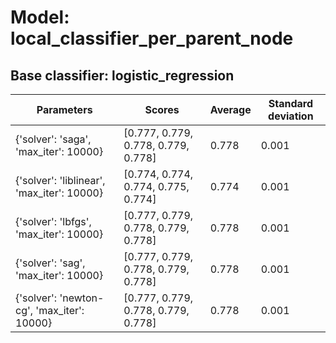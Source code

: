 # Model: local_classifier_per_parent_node
## Base classifier: logistic_regression
|Parameters|Scores|Average|Standard deviation|
|----------|------|-------|------------------|
|{'solver': 'saga', 'max_iter': 10000}|[0.777, 0.779, 0.778, 0.779, 0.778]|0.778|0.001|
|{'solver': 'liblinear', 'max_iter': 10000}|[0.774, 0.774, 0.774, 0.775, 0.774]|0.774|0.001|
|{'solver': 'lbfgs', 'max_iter': 10000}|[0.777, 0.779, 0.778, 0.779, 0.778]|0.778|0.001|
|{'solver': 'sag', 'max_iter': 10000}|[0.777, 0.779, 0.778, 0.779, 0.778]|0.778|0.001|
|{'solver': 'newton-cg', 'max_iter': 10000}|[0.777, 0.779, 0.778, 0.779, 0.778]|0.778|0.001|
